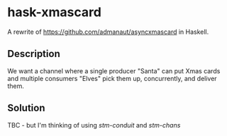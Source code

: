 # hask-xmascard

A rewrite of https://github.com/admanaut/asyncxmascard in Haskell.

## Description

We want a channel where a single producer "Santa" can put Xmas cards and
multiple consumers "Elves" pick them up, concurrently, and deliver them.

## Solution

TBC - but I'm thinking of using *stm-conduit* and *stm-chans*
